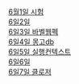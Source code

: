 <a href="https://github.com/hbsowo58/FastCampus_Summary/blob/master/README/2019-06/0601.md"> 6월1일 시험<br>
<a href="https://github.com/hbsowo58/FastCampus_Summary/blob/master/README/2019-06/0602.md"> 6일2일 <br>
<a href="https://github.com/hbsowo58/FastCampus_Summary/blob/master/README/2019-06/0603.md"> 6일3일 바벨웹펙 <br>
<a href="https://github.com/hbsowo58/FastCampus_Summary/blob/master/README/2019-06/0604.md"> 6일4일 몽고db <br>
<a href="https://github.com/hbsowo58/FastCampus_Summary/blob/master/README/2019-06/0605.md"> 6일5일 실행컨텍스트 <br>
<a href="https://github.com/hbsowo58/FastCampus_Summary/blob/master/README/2019-06/0606.md"> 6일6일  <br>
<a href="https://github.com/hbsowo58/FastCampus_Summary/blob/master/README/2019-06/0607.md"> 6일7일 클로저 <br>